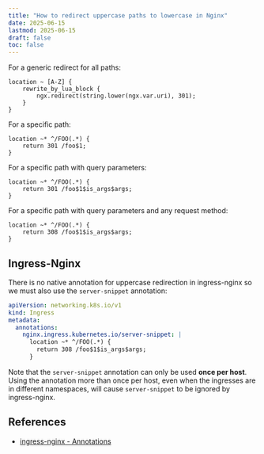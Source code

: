 ```yaml
---
title: "How to redirect uppercase paths to lowercase in Nginx"
date: 2025-06-15
lastmod: 2025-06-15
draft: false
toc: false
---
```


For a generic redirect for all paths:

```text
location ~ [A-Z] {
    rewrite_by_lua_block {
        ngx.redirect(string.lower(ngx.var.uri), 301);
    }
}
```

For a specific path:

```text
location ~* ^/FOO(.*) {
    return 301 /foo$1;
}
```

For a specific path with query parameters:

```text
location ~* ^/FOO(.*) {
    return 301 /foo$1$is_args$args;
}
```

For a specific path with query parameters and any request method:

```text
location ~* ^/FOO(.*) {
    return 308 /foo$1$is_args$args;
}
```

## Ingress-Nginx

There is no native annotation for uppercase redirection in ingress-nginx so we
must also use the `server-snippet` annotation:

```yml
apiVersion: networking.k8s.io/v1
kind: Ingress
metadata:
  annotations:
    nginx.ingress.kubernetes.io/server-snippet: |
      location ~* ^/FOO(.*) {
        return 308 /foo$1$is_args$args;
      }
```


Note that the `server-snippet` annotation can only be used **once per host**.
Using the annotation more than once per host, even when the ingresses are in
different namespaces, will cause `server-snippet` to be ignored by ingress-nginx.

## References
- [ingress-nginx - Annotations](https://kubernetes.github.io/ingress-nginx/user-guide/nginx-configuration/annotations/#server-snippet)
